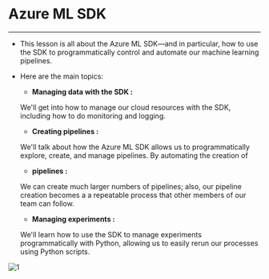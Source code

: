 # Azure ML SDK

---

* This lesson is all about the Azure ML SDK—and in particular, how to use the SDK to programmatically control and automate our machine learning pipelines. 

* Here are the main topics:

	* **Managing data with the SDK :** 

	We'll get into how to manage our cloud resources with the SDK, including how to do monitoring and logging.

	* **Creating pipelines :** 

	We'll talk about how the Azure ML SDK allows us to programmatically explore, create, and manage pipelines. By automating the creation of 

	* **pipelines :** 

	We can create much larger numbers of pipelines; also, our pipeline creation becomes a a repeatable process that other members of our team can follow.

	* **Managing experiments :** 

	We'll learn how to use the SDK to manage experiments programmatically with Python, allowing us to easily rerun our processes using Python scripts.


![1](screen1.png)